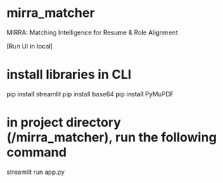 # mirra_matcher
MIRRA: Matching Intelligence for Resume &amp; Role Alignment

[Run UI in local]
# install libraries in CLI
pip install streamlit
pip install base64
pip install PyMuPDF

# in project directory (/mirra_matcher), run the following command
streamlit run app.py